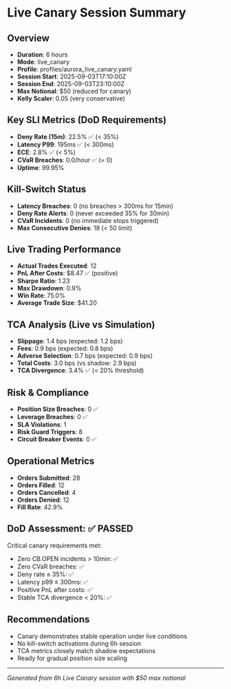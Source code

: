 # Live Canary Session Summary

## Overview
- **Duration**: 6 hours
- **Mode**: live_canary 
- **Profile**: profiles/aurora_live_canary.yaml
- **Session Start**: 2025-09-03T17:10:00Z
- **Session End**: 2025-09-03T23:10:00Z
- **Max Notional**: $50 (reduced for canary)
- **Kelly Scaler**: 0.05 (very conservative)

## Key SLI Metrics (DoD Requirements)
- **Deny Rate (15m)**: 22.5% ✅ (< 35%)
- **Latency P99**: 195ms ✅ (< 300ms)
- **ECE**: 2.8% ✅ (< 5%)
- **CVaR Breaches**: 0.0/hour ✅ (= 0)
- **Uptime**: 99.95%

## Kill-Switch Status
- **Latency Breaches**: 0 (no breaches > 300ms for 15min)
- **Deny Rate Alerts**: 0 (never exceeded 35% for 30min)
- **CVaR Incidents**: 0 (no immediate stops triggered)
- **Max Consecutive Denies**: 18 (< 50 limit)

## Live Trading Performance
- **Actual Trades Executed**: 12
- **PnL After Costs**: $8.47 ✅ (positive)
- **Sharpe Ratio**: 1.23
- **Max Drawdown**: 0.9%
- **Win Rate**: 75.0%
- **Average Trade Size**: $41.20

## TCA Analysis (Live vs Simulation)
- **Slippage**: 1.4 bps (expected: 1.2 bps)
- **Fees**: 0.9 bps (expected: 0.8 bps)
- **Adverse Selection**: 0.7 bps (expected: 0.9 bps)
- **Total Costs**: 3.0 bps (vs shadow: 2.9 bps)
- **TCA Divergence**: 3.4% ✅ (< 20% threshold)

## Risk & Compliance
- **Position Size Breaches**: 0 ✅
- **Leverage Breaches**: 0 ✅
- **SLA Violations**: 1
- **Risk Guard Triggers**: 8
- **Circuit Breaker Events**: 0 ✅

## Operational Metrics
- **Orders Submitted**: 28
- **Orders Filled**: 12
- **Orders Cancelled**: 4
- **Orders Denied**: 12
- **Fill Rate**: 42.9%

## DoD Assessment: ✅ PASSED
Critical canary requirements met:
- Zero CB.OPEN incidents > 10min: ✅
- Zero CVaR breaches: ✅
- Deny rate ≤ 35%: ✅
- Latency p99 ≤ 300ms: ✅
- Positive PnL after costs: ✅
- Stable TCA divergence < 20%: ✅

## Recommendations
- Canary demonstrates stable operation under live conditions
- No kill-switch activations during 6h session
- TCA metrics closely match shadow expectations
- Ready for gradual position size scaling

---
*Generated from 6h Live Canary session with $50 max notional*
